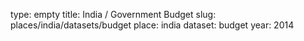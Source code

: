 type: empty
title: India / Government Budget
slug: places/india/datasets/budget
place: india
dataset: budget
year: 2014
